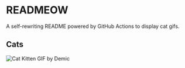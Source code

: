 # READMEOW

A self-rewriting README powered by GitHub Actions to display cat gifs.

## Cats

![Cat Kitten GIF by Demic](https://media0.giphy.com/media/v1.Y2lkPTlhY2QwMmRheGFyYzhoNGcxbWpxOHN3NWYwam9wYzZuNGM4OWRxMm51NGRreTdncyZlcD12MV9naWZzX3NlYXJjaCZjdD1n/3oriO0OEd9QIDdllqo/200.gif)
